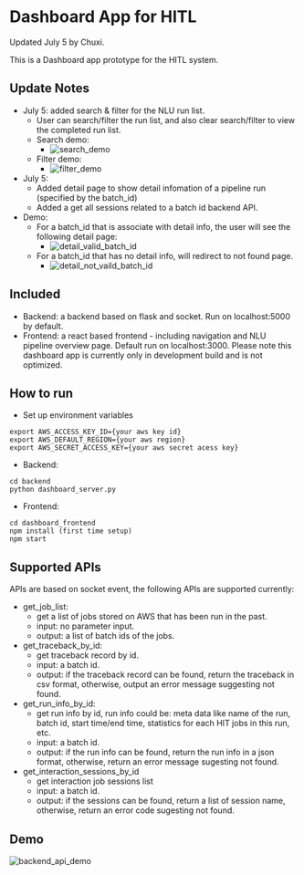 # Dashboard App for HITL
Updated July 5 by Chuxi.

This is a Dashboard app prototype for the HITL system.

## Update Notes
- July 5: added search & filter for the NLU run list. 
    - User can search/filter the run list, and also clear search/filter to view the completed run list. 
    - Search demo:
        - ![search_demo](https://user-images.githubusercontent.com/51009396/177654353-cf34635d-9571-4666-83c3-b9b33afde9a8.gif)
    - Filter demo:
        - ![filter_demo](https://user-images.githubusercontent.com/51009396/177654387-a660f9ae-c519-4e21-8c4c-07af9aa6cf76.gif)
- July 5: 
    - Added detail page to show detail infomation of a pipeline run (specified by the batch_id)
    - Added a get all sessions related to a batch id backend API. 
- Demo:
    - For a batch_id that is associate with detail info, the user will see the following detail page:
        - ![detail_valid_batch_id](https://user-images.githubusercontent.com/51009396/177655919-693870cc-595c-416e-ac25-651e3cccbeca.gif)
    - For a batch_id that has no detail info, will redirect to not found page.
        - ![detail_not_vaild_batch_id](https://user-images.githubusercontent.com/51009396/177655956-c398f669-90af-4a13-bdff-736057ca68cb.gif)

## Included 
- Backend: a backend based on flask and socket. Run on localhost:5000 by default.
- Frontend: a react based frontend - including navigation and NLU pipeline overview page. Default run on localhost:3000.
Please note this dashboard app is currently only in development build and is not optimized.

## How to run
- Set up environment variables
```
export AWS_ACCESS_KEY_ID={your aws key id}
export AWS_DEFAULT_REGION={your aws region}
export AWS_SECRET_ACCESS_KEY={your aws secret acess key}
```

- Backend:
```
cd backend
python dashboard_server.py
```

- Frontend:
```
cd dashboard_frontend
npm install (first time setup)
npm start
```

## Supported APIs
APIs are based on socket event, the following APIs are supported currently: 
- get_job_list:
    - get a list of jobs stored on AWS that has been run in the past. 
    - input: no parameter input.
    - output: a list of batch ids of the jobs.
- get_traceback_by_id:
    - get traceback record by id.
    - input: a batch id.
    - output: if the traceback record can be found, return the traceback in csv format, otherwise, output an error message suggesting not found.
- get_run_info_by_id:
    - get run info by id, run info could be:
        meta data like name of the run, batch id, start time/end time, statistics for each HIT jobs in this run, etc. 
    - input: a batch id.
    - output: if the run info can be found, return the run info in a json format, otherwise, return an error message sugesting not found.
- get_interaction_sessions_by_id
    - get interaction job sessions list
    - input: a batch id.
    - output: if the sessions can be found, return a list of session name, otherwise, return an error code sugesting not found.

## Demo
![backend_api_demo](https://user-images.githubusercontent.com/51009396/175696481-532cec55-5b2e-4bae-bceb-9e7d3f2aa7b7.gif)
